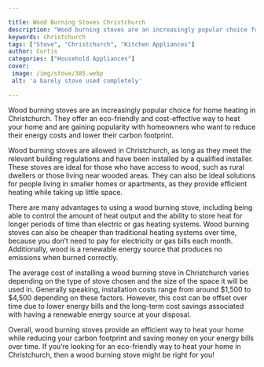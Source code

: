 ```yaml
---

title: Wood Burning Stoves Christchurch
description: "Wood burning stoves are an increasingly popular choice for home heating in Christchurch. They offer an eco-friendly and cost-effec...you wont regret reading on"
keywords: christchurch
tags: ["Stove", "Christchurch", "Kitchen Appliances"]
author: Curtis
categories: ["Household Appliances"]
cover: 
 image: /img/stove/385.webp
 alt: 'a barely stove used completely'

---
```


Wood burning stoves are an increasingly popular choice for home heating in Christchurch. They offer an eco-friendly and cost-effective way to heat your home and are gaining popularity with homeowners who want to reduce their energy costs and lower their carbon footprint.

Wood burning stoves are allowed in Christchurch, as long as they meet the relevant building regulations and have been installed by a qualified installer. These stoves are ideal for those who have access to wood, such as rural dwellers or those living near wooded areas. They can also be ideal solutions for people living in smaller homes or apartments, as they provide efficient heating while taking up little space.

There are many advantages to using a wood burning stove, including being able to control the amount of heat output and the ability to store heat for longer periods of time than electric or gas heating systems. Wood burning stoves can also be cheaper than traditional heating systems over time, because you don’t need to pay for electricity or gas bills each month. Additionally, wood is a renewable energy source that produces no emissions when burned correctly.

The average cost of installing a wood burning stove in Christchurch varies depending on the type of stove chosen and the size of the space it will be used in. Generally speaking, installation costs range from around $1,500 to $4,500 depending on these factors. However, this cost can be offset over time due to lower energy bills and the long-term cost savings associated with having a renewable energy source at your disposal.

Overall, wood burning stoves provide an efficient way to heat your home while reducing your carbon footprint and saving money on your energy bills over time. If you’re looking for an eco-friendly way to heat your home in Christchurch, then a wood burning stove might be right for you!
